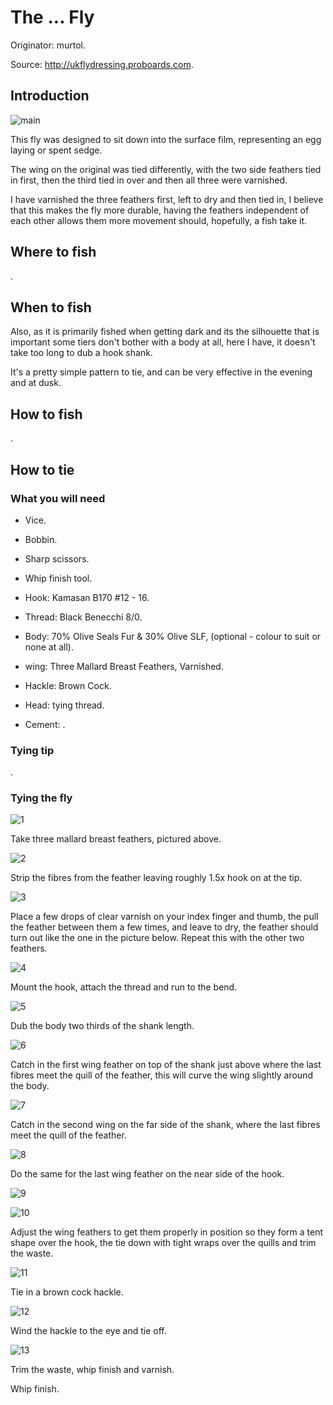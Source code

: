 # The ... Fly

Originator: murtol.

Source: http://ukflydressing.proboards.com.

## Introduction

![main](main.jpg)

This fly was designed to sit down into the surface film, representing an egg laying or spent sedge.

The wing on the original was tied differently, with the two side feathers tied in first, then the third tied in over and then all three were varnished.

I have varnished the three feathers first, left to dry and then tied in, I believe that this makes the fly more durable, having the feathers independent of each other allows them more movement should, hopefully, a fish take it.

## Where to fish

.

## When to fish

Also, as it is primarily fished when getting dark and its the silhouette that is important some tiers don't bother with a body at all, here I have, it doesn't take too long to dub a hook shank.

It's a pretty simple pattern to tie, and can be very effective in the evening and at dusk.

## How to fish

.

## How to tie

### What you will need

- Vice.

- Bobbin.

- Sharp scissors.

- Whip finish tool.

- Hook: Kamasan B170 #12 - 16.

- Thread: Black Benecchi 8/0.

- Body: 70% Olive Seals Fur & 30% Olive SLF, (optional - colour to suit or none at all).

- wing: Three Mallard Breast Feathers, Varnished.

- Hackle: Brown Cock.

- Head: tying thread.

- Cement: .

### Tying tip

.

### Tying the fly

![1](1.jpg)

Take three mallard breast feathers, pictured above.

![2](2.jpg)

Strip the fibres from the feather leaving roughly 1.5x hook on at the tip.

![3](3.jpg)

Place a few drops of clear varnish on your index finger and thumb, the pull the feather between
them a few times, and leave to dry, the feather should turn out like the one in the picture below.
Repeat this with the other two feathers.

![4](4.jpg)

Mount the hook, attach the thread and run to the bend.

![5](5.jpg)

Dub the body two thirds of the shank length.

![6](6.jpg)

Catch in the first wing feather on top of the shank just above where the last fibres meet the quill
of the feather, this will curve the wing slightly around the body.

![7](7.jpg)

Catch in the second wing on the far side of the shank, where the last fibres meet the quill of the feather.

![8](8.jpg)

Do the same for the last wing feather on the near side of the hook.

![9](9.jpg)

![10](10.jpg)

Adjust the wing feathers to get them properly in position so they form a tent shape over the hook,
the tie down with tight wraps over the quills and trim the waste.

![11](11.jpg)

Tie in a brown cock hackle.

![12](12.jpg)

Wind the hackle to the eye and tie off.

![13](13.jpg)

Trim the waste, whip finish and varnish.

Whip finish.
